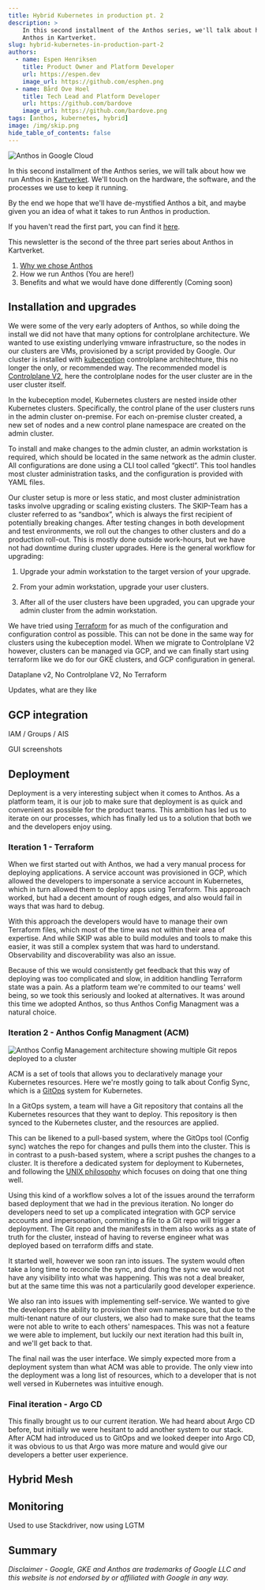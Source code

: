 ```yaml
---
title: Hybrid Kubernetes in production pt. 2
description: >
    In this second installment of the Anthos series, we'll talk about how we run
    Anthos in Kartverket. 
slug: hybrid-kubernetes-in-production-part-2
authors:
  - name: Espen Henriksen
    title: Product Owner and Platform Developer
    url: https://espen.dev
    image_url: https://github.com/esphen.png
  - name: Bård Ove Hoel
    title: Tech Lead and Platform Developer
    url: https://github.com/bardove
    image_url: https://github.com/bardove.png
tags: [anthos, kubernetes, hybrid]
image: /img/skip.png
hide_table_of_contents: false
---
```


![Anthos in Google Cloud](img/anthos-4.jpg)

In this second installment of the Anthos series, we will talk about how we run
Anthos in [Kartverket](https://kartverket.no/en). We'll touch on the hardware,
the software, and the processes we use to keep it running.

By the end we hope that we'll have de-mystified Anthos a bit, and maybe given
you an idea of what it takes to run Anthos in production.

If you haven't read the first part, you can find it
[here](/blog/hybrid-kubernetes-in-production-part-1).

<!--truncate-->

This newsletter is the second of the three part series about Anthos in
Kartverket.

1. [Why we chose Anthos](/blog/hybrid-kubernetes-in-production-part-1)
2. How we run Anthos (You are here!)
3. Benefits and what we would have done differently (Coming soon)

## Installation and upgrades

We were some of the very early adopters of Anthos, so while doing the install we
did not have that many options for controlplane architecture. We wanted to use
existing underlying vmware infrastructure, so the nodes in our clusters are VMs,
provisioned by a script provided by Google. Our cluster is installed with
[kubeception](https://kubernetes.io/blog/2017/01/how-we-run-kubernetes-in-kubernetes-kubeception/) controlplane architechture, this
no longer the only, or recommended way. The recommended model is [Controlplane V2](https://cloud.google.com/anthos/clusters/docs/on-prem/latest/how-to/create-user-cluster-controlplane-v2),
here the controlplane nodes for the user cluster are in the user cluster itself. 

In the kubeception model, Kubernetes clusters are nested inside other Kubernetes clusters. Specifically, the control plane of the user clusters runs in the admin cluster on-premise. For each on-premise cluster created, a new set of nodes and a new control plane namespace are created on the admin cluster.

To install and make changes to the admin cluster, an admin workstation is required, which should be located in the same network as the admin cluster. All configurations are done using a CLI tool called “gkectl”. This tool handles most cluster administration tasks, and the configuration is provided with YAML files.

Our cluster setup is more or less static, and most cluster administration tasks involve upgrading or scaling existing clusters. The SKIP-Team has a cluster referred to as “sandbox”, which is always the first recipient of potentially breaking changes. After testing changes in both development and test environments, we roll out the changes to other clusters and do a production roll-out. This is mostly done outside work-hours, but we have not had downtime during cluster upgrades. Here is the general workflow for upgrading:

1. Upgrade your admin workstation to the target version of your upgrade.

2. From your admin workstation, upgrade your user clusters.

3. After all of the user clusters have been upgraded, you can upgrade your admin cluster from the admin workstation.

We have tried using [Terraform](https://www.terraform.io/) for as much of the configuration and configuration control as possible. This can not be done in the same way for clusters using the kubeception model. When we migrate to Controlplane V2 however, clusters can be managed via GCP, and we can finally start using terraform like we do for our GKE clusters, and GCP configuration in general.


Dataplane v2,
No Controlplane V2,
No Terraform

Updates, what are they like

## GCP integration

IAM / Groups / AIS

GUI screenshots

## Deployment

Deployment is a very interesting subject when it comes to Anthos. As a platform
team, it is our job to make sure that deployment is as quick and convenient as
possible for the product teams. This ambition has led us to iterate on our
processes, which has finally led us to a solution that both we and the
developers enjoy using.

### Iteration 1 - Terraform

When we first started out with Anthos, we had a very manual process for
deploying applications. A service account was provisioned in GCP, which allowed
the developers to impersonate a service account in Kubernetes, which in turn
allowed them to deploy apps using Terraform. This approach worked, but had a
decent amount of rough edges, and also would fail in ways that was hard to
debug.

With this approach the developers would have to manage their own Terraform
files, which most of the time was not within their area of expertise. And while
SKIP was able to build modules and tools to make this easier, it was still a
complex system that was hard to understand. Observability and discoverability
was also an issue.

Because of this we would consistently get feedback that this way of deploying
was too complicated and slow, in addition handling Terraform state was a pain.
As a platform team we're commited to our teams' well being, so we took this
seriously and looked at alternatives. It was around this time we adopted Anthos,
so thus Anthos Config Managment was a natural choice.

### Iteration 2 - Anthos Config Managment (ACM)

![Anthos Config Management architecture showing multiple Git repos deployed to a cluster](img/acm-1.png)

ACM is a set of tools that allows you to declaratively manage your Kubernetes
resources. Here we're mostly going to talk about Config Sync, which is a
[GitOps](https://about.gitlab.com/topics/gitops/) system for Kubernetes.

In a GitOps system, a team will have a Git repository that contains all the
Kubernetes resources that they want to deploy. This repository is then synced
to the Kubernetes cluster, and the resources are applied.

This can be likened to a pull-based system, where the GitOps tool (Config sync)
watches the repo for changes and pulls them into the cluster. This is in
contrast to a push-based system, where a script pushes the changes to a
cluster. It is therefore a dedicated system for deployment to Kubernetes, and
following the [UNIX philosophy](https://en.wikipedia.org/wiki/Unix_philosophy)
which focuses on doing that one thing well.

Using this kind of a workflow solves a lot of the issues around the terraform
based deployment that we had in the previous iteration. No longer do developers
need to set up a complicated integration with GCP service accounts and
impersonation, commiting a file to a Git repo will trigger a deployment. The
Git repo and the manifests in them also works as a state of truth for the
cluster, instead of having to reverse engineer what was deployed based on
terraform diffs and state.

It started well, however we soon ran into issues. The system would often take
a long time to reconcile the sync, and during the sync we would not have any
visibility into what was happening. This was not a deal breaker, but at the
same time this was not a particularily good developer experience.

We also ran into issues with implementing self-service. We wanted to give the
developers the ability to provision their own namespaces, but due to the
multi-tenant nature of our clusters, we also had to make sure that the teams
were not able to write to each others' namespaces. This was not a feature we
were able to implement, but luckily our next iteration had this built in, and
we'll get back to that.

The final nail was the user interface. We simply expected more from a deployment
system than what ACM was able to provide. The only view into the deployment was
a long list of resources, which to a developer that is not well versed in
Kubernetes was intuitive enough.


### Final iteration - Argo CD

This finally brought us to our current iteration. We had heard about Argo CD
before, but initially we were hesitant to add another system to our stack.
After ACM had introduced us to GitOps and we looked deeper into Argo CD, it was
obvious to us that Argo was more mature and would give our developers a better
user experience.

## Hybrid Mesh

## Monitoring

Used to use Stackdriver, now using LGTM

## Summary


_Disclaimer - Google, GKE and Anthos are trademarks of Google LLC and this website is not
endorsed by or affiliated with Google in any way._